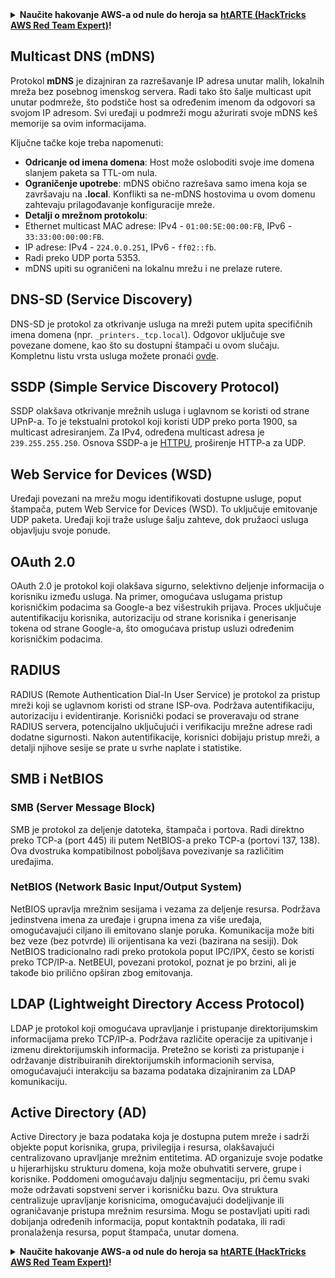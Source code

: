<details>

<summary><strong>Naučite hakovanje AWS-a od nule do heroja sa</strong> <a href="https://training.hacktricks.xyz/courses/arte"><strong>htARTE (HackTricks AWS Red Team Expert)</strong></a><strong>!</strong></summary>

Drugi načini podrške HackTricks-u:

* Ako želite videti **vašu kompaniju oglašenu na HackTricks-u** ili **preuzeti HackTricks u PDF formatu** proverite [**SUBSCRIPTION PLANS**](https://github.com/sponsors/carlospolop)!
* Nabavite [**zvanični PEASS & HackTricks swag**](https://peass.creator-spring.com)
* Otkrijte [**The PEASS Family**](https://opensea.io/collection/the-peass-family), našu kolekciju ekskluzivnih [**NFT-ova**](https://opensea.io/collection/the-peass-family)
* **Pridružite se** 💬 [**Discord grupi**](https://discord.gg/hRep4RUj7f) ili [**telegram grupi**](https://t.me/peass) ili nas **pratite** na **Twitter-u** 🐦 [**@hacktricks_live**](https://twitter.com/hacktricks_live)**.**
* **Podelite svoje hakovanje trikove slanjem PR-ova na** [**HackTricks**](https://github.com/carlospolop/hacktricks) i [**HackTricks Cloud**](https://github.com/carlospolop/hacktricks-cloud) github repozitorijume.

</details>


## Multicast DNS (mDNS)

Protokol **mDNS** je dizajniran za razrešavanje IP adresa unutar malih, lokalnih mreža bez posebnog imenskog servera. Radi tako što šalje multicast upit unutar podmreže, što podstiče host sa određenim imenom da odgovori sa svojom IP adresom. Svi uređaji u podmreži mogu ažurirati svoje mDNS keš memorije sa ovim informacijama.

Ključne tačke koje treba napomenuti:
- **Odricanje od imena domena**: Host može osloboditi svoje ime domena slanjem paketa sa TTL-om nula.
- **Ograničenje upotrebe**: mDNS obično razrešava samo imena koja se završavaju na **.local**. Konflikti sa ne-mDNS hostovima u ovom domenu zahtevaju prilagođavanje konfiguracije mreže.
- **Detalji o mrežnom protokolu**:
- Ethernet multicast MAC adrese: IPv4 - `01:00:5E:00:00:FB`, IPv6 - `33:33:00:00:00:FB`.
- IP adrese: IPv4 - `224.0.0.251`, IPv6 - `ff02::fb`.
- Radi preko UDP porta 5353.
- mDNS upiti su ograničeni na lokalnu mrežu i ne prelaze rutere.

## DNS-SD (Service Discovery)

DNS-SD je protokol za otkrivanje usluga na mreži putem upita specifičnih imena domena (npr. `_printers._tcp.local`). Odgovor uključuje sve povezane domene, kao što su dostupni štampači u ovom slučaju. Kompletnu listu vrsta usluga možete pronaći [ovde](http://www.dns-sd.org/ServiceTypes.html).

## SSDP (Simple Service Discovery Protocol)

SSDP olakšava otkrivanje mrežnih usluga i uglavnom se koristi od strane UPnP-a. To je tekstualni protokol koji koristi UDP preko porta 1900, sa multicast adresiranjem. Za IPv4, određena multicast adresa je `239.255.255.250`. Osnova SSDP-a je [HTTPU](https://en.wikipedia.org/wiki/HTTPU), proširenje HTTP-a za UDP.

## Web Service for Devices (WSD)
Uređaji povezani na mrežu mogu identifikovati dostupne usluge, poput štampača, putem Web Service for Devices (WSD). To uključuje emitovanje UDP paketa. Uređaji koji traže usluge šalju zahteve, dok pružaoci usluga objavljuju svoje ponude.

## OAuth 2.0
OAuth 2.0 je protokol koji olakšava sigurno, selektivno deljenje informacija o korisniku između usluga. Na primer, omogućava uslugama pristup korisničkim podacima sa Google-a bez višestrukih prijava. Proces uključuje autentifikaciju korisnika, autorizaciju od strane korisnika i generisanje tokena od strane Google-a, što omogućava pristup usluzi određenim korisničkim podacima.

## RADIUS
RADIUS (Remote Authentication Dial-In User Service) je protokol za pristup mreži koji se uglavnom koristi od strane ISP-ova. Podržava autentifikaciju, autorizaciju i evidentiranje. Korisnički podaci se proveravaju od strane RADIUS servera, potencijalno uključujući i verifikaciju mrežne adrese radi dodatne sigurnosti. Nakon autentifikacije, korisnici dobijaju pristup mreži, a detalji njihove sesije se prate u svrhe naplate i statistike.

## SMB i NetBIOS

### SMB (Server Message Block)
SMB je protokol za deljenje datoteka, štampača i portova. Radi direktno preko TCP-a (port 445) ili putem NetBIOS-a preko TCP-a (portovi 137, 138). Ova dvostruka kompatibilnost poboljšava povezivanje sa različitim uređajima.

### NetBIOS (Network Basic Input/Output System)
NetBIOS upravlja mrežnim sesijama i vezama za deljenje resursa. Podržava jedinstvena imena za uređaje i grupna imena za više uređaja, omogućavajući ciljano ili emitovano slanje poruka. Komunikacija može biti bez veze (bez potvrde) ili orijentisana ka vezi (bazirana na sesiji). Dok NetBIOS tradicionalno radi preko protokola poput IPC/IPX, često se koristi preko TCP/IP-a. NetBEUI, povezani protokol, poznat je po brzini, ali je takođe bio prilično opširan zbog emitovanja.

## LDAP (Lightweight Directory Access Protocol)
LDAP je protokol koji omogućava upravljanje i pristupanje direktorijumskim informacijama preko TCP/IP-a. Podržava različite operacije za upitivanje i izmenu direktorijumskih informacija. Pretežno se koristi za pristupanje i održavanje distribuiranih direktorijumskih informacionih servisa, omogućavajući interakciju sa bazama podataka dizajniranim za LDAP komunikaciju.

## Active Directory (AD)
Active Directory je baza podataka koja je dostupna putem mreže i sadrži objekte poput korisnika, grupa, privilegija i resursa, olakšavajući centralizovano upravljanje mrežnim entitetima. AD organizuje svoje podatke u hijerarhijsku strukturu domena, koja može obuhvatiti servere, grupe i korisnike. Poddomeni omogućavaju daljnju segmentaciju, pri čemu svaki može održavati sopstveni server i korisničku bazu. Ova struktura centralizuje upravljanje korisnicima, omogućavajući dodeljivanje ili ograničavanje pristupa mrežnim resursima. Mogu se postavljati upiti radi dobijanja određenih informacija, poput kontaktnih podataka, ili radi pronalaženja resursa, poput štampača, unutar domena.


<details>

<summary><strong>Naučite hakovanje AWS-a od nule do heroja sa</strong> <a href="https://training.hacktricks.xyz/courses/arte"><strong>htARTE (HackTricks AWS Red Team Expert)</strong></a><strong>!</strong></summary>

Drugi načini podrške HackTricks-u:

* Ako želite videti **vašu kompaniju oglašenu na HackTricks-u** ili **preuzeti HackTricks u PDF formatu** proverite [**SUBSCRIPTION PLANS**](https://github.com/sponsors/carlospolop)!
* Nabavite [**zvanični PEASS & HackTricks swag**](https://peass.creator-spring.com)
* Otkrijte [**The PEASS Family**](https://opensea.io/collection/the-peass-family), našu kolekciju ekskluzivnih [**NFT-ova**](https://opensea.io/collection/the-peass-family)
* **Pridružite se** 💬 [**Discord grupi**](https://discord.gg/hRep4RUj7f) ili [**telegram grupi**](https://t.me/peass) ili nas **pratite** na **Twitter
